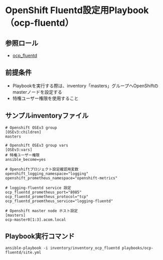 # OpenShift Fluentd設定用Playbook（ocp-fluentd）

## 参照ロール

- [ocp_fluentd](http://10.248.152.169:8080/itone_shida_1/ocp-renovation/tree/release-3.9/roles/ocp_fluentd)

## 前提条件

- Playbookを実行する際は、inventory「masters」グループへOpenShiftのmasterノードを設定する
- 特権ユーザー権限を使用すること

## サンプルinventoryファイル

    # Openshift OSEv3 group
    [OSEv3:children]
    masters

    # Openshift OSEv3 group vars
    [OSEv3:vars]
    # 特権ユーザー権限
    ansible_become=yes

    # Openshiftプロジェクト設定確認用変数
    openshift_logging_namespace="logging"
    openshift_prometheus_namespace="openshift-metrics"

    # logging-fluentd service 設定
    ocp_fluentd_prometheus_port="8085"
    ocp_fluentd_prometheus_protocol="tcp"
    ocp_fluentd_proemtheus_service="logging-fluentd"

    # Openshift master node ホスト設定
    [masters]
    ocp-master0[1:3].acom.local


## Playbook実行コマンド

    ansible-playbook -i inventory/inventory_ocp_fluentd playbooks/ocp-fluentd/site.yml
